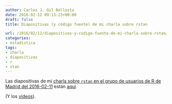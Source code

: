 ```yaml
---
author: Carlos J. Gil Bellosta
date: 2016-02-12 09:13:23+00:00
draft: false
title: Diapositivas (y código fuente) de mi charla sobre rstan

url: /2016/02/12/diapositivas-y-codigo-fuente-de-mi-charla-sobre-rstan/
categories:
- estadística
tags:
- charla
- diapositivas
- r
- stan
---
```


Las diapositivas de mi [charla sobre `rstan` en el grupo de usuarios de R de Madrid del 2016-02-11](http://www.datanalytics.com/2016/02/08/rstan-y-rstanarm-en-medialab-prado-este-jueves/) están [aquí](/uploads/charla_grupo_usuarios_r_madrid_20160211.zip).

(Y los [vídeos](http://madrid.r-es.org/32-jueves-11-de-enero-2016/)).



